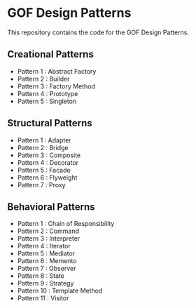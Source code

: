 # GOF Design Patterns

This repository contains the code for the GOF Design Patterns.

## Creational Patterns

* Pattern 1 : Abstract Factory
* Pattern 2 : Builder
* Pattern 3 : Factory Method
* Pattern 4 : Prototype 
* Pattern 5 : Singleton

## Structural Patterns

* Pattern 1 : Adapter
* Pattern 2 : Bridge
* Pattern 3 : Composite
* Pattern 4 : Decorator
* Pattern 5 : Facade 
* Pattern 6 : Flyweight
* Pattern 7 : Proxy

## Behavioral Patterns

* Pattern 1 : Chain of Responsibility
* Pattern 2 : Command
* Pattern 3 : Interpreter
* Pattern 4 : Iterator
* Pattern 5 : Mediator
* Pattern 6 : Memento
* Pattern 7 : Observer
* Pattern 8 : State
* Pattern 9 : Strategy
* Pattern 10 : Template Method
* Pattern 11 : Visitor
